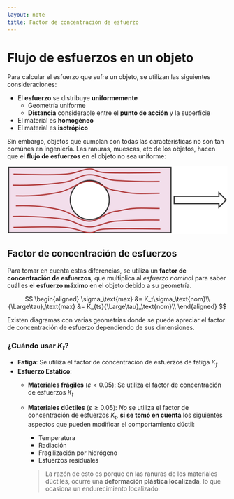```yaml
---
layout: note
title: Factor de concentración de esfuerzo
---
```


# Flujo de esfuerzos en un objeto
Para calcular el esfuerzo que sufre un objeto, se utilizan las siguientes consideraciones:

* El **esfuerzo** se distribuye **uniformemente**
    * Geometría uniforme
    * **Distancia** considerable entre el **punto de acción** y la superficie
* El material es **homogéneo**
* El material es **isotrópico**

Sin embargo, objetos que cumplan con todas las características no son tan comúnes en ingeniería. Las ranuras, muescas, etc de los objetos, hacen que el **flujo de esfuerzos** en el objeto no sea uniforme:

![Flujo de esfuerzos en objeto con muesca](../../img/flujo-esfuerzos-muesca.svg)

## Factor de concentración de esfuerzos
Para tomar en cuenta estas diferencias, se utiliza un **factor de concentración de esfuerzos**, que multiplica al *esfuerzo nominal* para saber cuál es el **esfuerzo máximo** en el objeto debido a su geometría.

$$
\begin{aligned}
\sigma_\text{max} &= K_t\sigma_\text{nom}\\
{\Large\tau}_\text{max} &= K_{ts}{\Large\tau}_\text{nom}\\
\end{aligned}
$$

Existen diagramas con varias geometrías donde se puede apreciar el factor de concentración de esfuerzo dependiendo de sus dimensiones.

### ¿Cuándo usar $K_t$?
* **Fatiga**: Se utiliza el factor de concentración de esfuerzos de fatiga $K_f$
* **Esfuerzo Estático**:
    * **Materiales frágiles** ($\varepsilon < 0.05$): Se utiliza el factor de concentración de esfuerzos $K_t$
    * **Materiales dúctiles** ($\varepsilon \geq 0.05$): *No* se utiliza el factor de concentración de esfuerzos $K_t$, **si se tomó en cuenta** los siguientes aspectos que pueden modificar el comportamiento dúctil:
        * Temperatura
        * Radiación
        * Fragilización por hidrógeno
        * Esfuerzos residuales

        > La razón de esto es porque en las ranuras de los materiales dúctiles, ocurre una **deformación plástica localizada**, lo que ocasiona un endurecimiento localizado.
